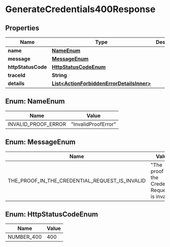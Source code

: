 # GenerateCredentials400Response

## Properties

| Name               | Type                                                                                    | Description | Notes      |
| ------------------ | --------------------------------------------------------------------------------------- | ----------- | ---------- |
| **name**           | [**NameEnum**](#NameEnum)                                                               |             |            |
| **message**        | [**MessageEnum**](#MessageEnum)                                                         |             |            |
| **httpStatusCode** | [**HttpStatusCodeEnum**](#HttpStatusCodeEnum)                                           |             |            |
| **traceId**        | **String**                                                                              |             |            |
| **details**        | [**List&lt;ActionForbiddenErrorDetailsInner&gt;**](ActionForbiddenErrorDetailsInner.md) |             | [optional] |

## Enum: NameEnum

| Name                | Value                         |
| ------------------- | ----------------------------- |
| INVALID_PROOF_ERROR | &quot;InvalidProofError&quot; |

## Enum: MessageEnum

| Name                                           | Value                                                      |
| ---------------------------------------------- | ---------------------------------------------------------- |
| THE_PROOF_IN_THE_CREDENTIAL_REQUEST_IS_INVALID | &quot;The proof in the Credential Request is invalid&quot; |

## Enum: HttpStatusCodeEnum

| Name       | Value |
| ---------- | ----- |
| NUMBER_400 | 400   |
